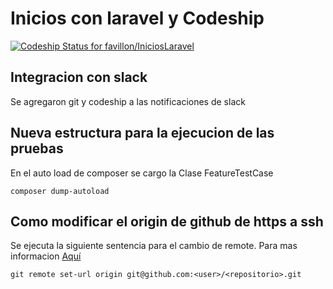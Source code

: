 # Inicios con laravel y Codeship

[![Codeship Status for favillon/IniciosLaravel](https://app.codeship.com/projects/37605c90-e0d6-0137-6120-12a315aacd2b/status?branch=master)](https://app.codeship.com/projects/372468)


## Integracion con slack

Se agregaron git y codeship a las notificaciones de slack

## Nueva estructura para la ejecucion de las pruebas

En el auto load de composer se cargo la Clase FeatureTestCase 

```shell
composer dump-autoload
```

## Como modificar el origin de github de https a ssh


Se ejecuta la siguiente sentencia para el cambio de remote. Para mas informacion [Aquí](https://help.github.com/es/github/using-git/changing-a-remotes-url)
```shell
git remote set-url origin git@github.com:<user>/<repositorio>.git
```



